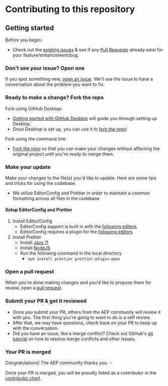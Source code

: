 # Contributing to this repository <!-- omit in toc -->

## Getting started <!-- omit in toc -->

Before you begin:

- Check out the [existing issues](https://github.com/apex-enterprise-patterns/fflib-apex-mocks/issues) & see if any [Pull Requests](https://github.com/apex-enterprise-patterns/fflib-apex-mocks/pulls) already exist for your feature/enhancement/bug.

### Don't see your issue? Open one

If you spot something new, [open an issue](https://github.com/apex-enterprise-patterns/fflib-apex-mocks/issues/new). We'll use the issue to have a conversation about the problem you want to fix.

### Ready to make a change? Fork the repo

Fork using GitHub Desktop:

- [Getting started with GitHub Desktop](https://docs.github.com/en/desktop/installing-and-configuring-github-desktop/getting-started-with-github-desktop) will guide you through setting up Desktop.
- Once Desktop is set up, you can use it to [fork the repo](https://docs.github.com/en/desktop/contributing-and-collaborating-using-github-desktop/cloning-and-forking-repositories-from-github-desktop)!

Fork using the command line:

- [Fork the repo](https://docs.github.com/en/github/getting-started-with-github/fork-a-repo#fork-an-example-repository) so that you can make your changes without affecting the original project until you're ready to merge them.

### Make your update

Make your changes to the file(s) you'd like to update. Here are some tips and tricks for using the codebase.

- We utilize EditorConfig and Prettier in order to maintain a common formatting across all files in the codebase

#### Setup EditorConfig and Prettier

  1. Install EditorConfig
     - EditorConfig support is built in with the [following editors](https://editorconfig.org/#pre-installed)
     - EditorConfig requires a plugin for the [following editors](https://editorconfig.org/#download)
  2. Install Prettier
     - Install [Java 11](https://adoptopenjdk.net/)
     - Install [NodeJS](https://nodejs.org/en/)
     - Run the following command in the local directory
       - `npm install prettier prettier-plugin-apex`

### Open a pull request

When you're done making changes and you'd like to propose them for review, open a [pull request](https://github.com/apex-enterprise-patterns/fflib-apex-mocks/compare).

### Submit your PR & get it reviewed

- Once you submit your PR, others from the AEP community will review it with you. The first thing you're going to want to do is a self review.
- After that, we may have questions, check back on your PR to keep up with the conversation.
- Did you have an issue, like a merge conflict? Check out GitHub's [git tutorial](https://lab.github.com/githubtraining/managing-merge-conflicts) on how to resolve merge conflicts and other issues.

### Your PR is merged

Congratulations! The AEP community thanks you. :sparkles:

Once your PR is merged, you will be proudly listed as a contributor in the [contributor chart](https://github.com/apex-enterprise-patterns/fflib-apex-mocks/graphs/contributors).
